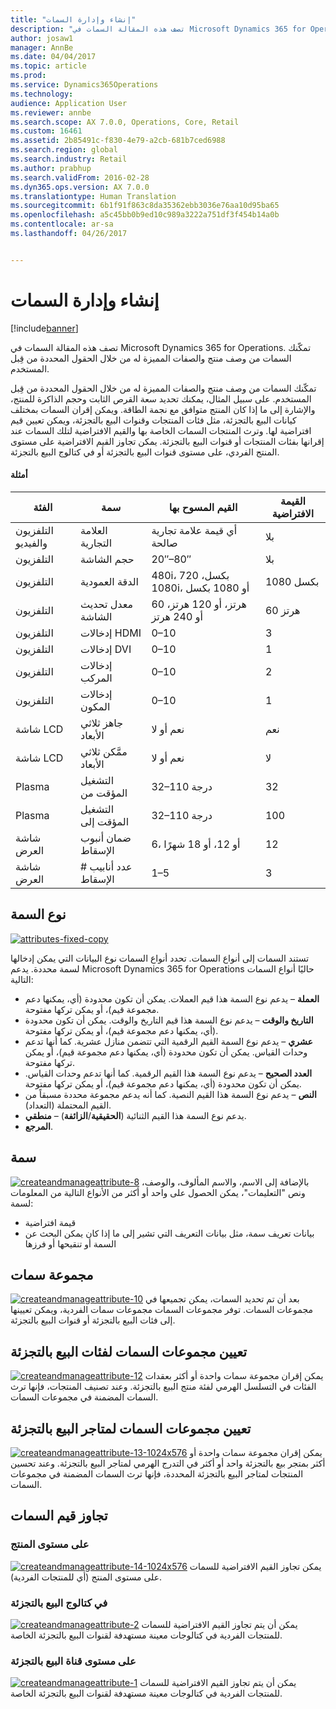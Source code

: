 ```yaml
---
title: "إنشاء وإدارة السمات"
description: "تصف هذه المقالة السمات في Microsoft Dynamics 365 for Operations. تمكّنك السمات من وصف منتج والصفات المميزة له من خلال الحقول المحددة من قِبل المستخدم."
author: josaw1
manager: AnnBe
ms.date: 04/04/2017
ms.topic: article
ms.prod: 
ms.service: Dynamics365Operations
ms.technology: 
audience: Application User
ms.reviewer: annbe
ms.search.scope: AX 7.0.0, Operations, Core, Retail
ms.custom: 16461
ms.assetid: 2b85491c-f830-4e79-a2cb-681b7ced6988
ms.search.region: global
ms.search.industry: Retail
ms.author: prabhup
ms.search.validFrom: 2016-02-28
ms.dyn365.ops.version: AX 7.0.0
ms.translationtype: Human Translation
ms.sourcegitcommit: 6b1f91f863c8da35362ebb3036e76aa10d95ba65
ms.openlocfilehash: a5c45bb0b9ed10c989a3222a751df3f454b14a0b
ms.contentlocale: ar-sa
ms.lasthandoff: 04/26/2017


---
```


# <a name="create-and-manage-attributes"></a>إنشاء وإدارة السمات

[!include[banner](includes/banner.md)]


تصف هذه المقالة السمات في Microsoft Dynamics 365 for Operations. تمكّنك السمات من وصف منتج والصفات المميزة له من خلال الحقول المحددة من قِبل المستخدم.

تمكّنك السمات من وصف منتج والصفات المميزة له من خلال الحقول المحددة من قِبل المستخدم. على سبيل المثال، يمكنك تحديد سعة القرص الثابت وحجم الذاكرة للمنتج، والإشارة إلى ما إذا كان المنتج متوافق مع نجمة الطاقة. ويمكن إقران السمات بمختلف كيانات البيع بالتجزئة، مثل فئات المنتجات وقنوات البيع بالتجزئة، ويمكن تعيين قيم افتراضية لها. وترث المنتجات السمات الخاصة بها والقيم الافتراضية لتلك السمات عند إقرانها بفئات المنتجات أو قنوات البيع بالتجزئة. يمكن تجاوز القيم الافتراضية على مستوى المنتج الفردي، على مستوى قنوات البيع بالتجزئة أو في كتالوج البيع بالتجزئة.

#### <a name="examples"></a>أمثلة

| ‏‏الفئة   | سمة                | القيم المسوح بها          | القيمة الافتراضية |
|------------|--------------------------|-----------------------------|---------------|
| التلفزيون والفيديو | العلامة التجارية                    | أي قيمة علامة تجارية صالحة       | بلا          |
| التلفزيون         | حجم الشاشة              | 20″–80″                     | بلا          |
| التلفزيون         | الدقة العمودية      | 480i، 720 بكسل، 1080i، أو 1080 بكسل | 1080 بكسل         |
| التلفزيون         | معدل تحديث الشاشة      | 60 هرتز، أو 120 هرتز، أو 240 هرتز       | 60 هرتز          |
| التلفزيون         | إدخالات HDMI              | 0–10                        | 3             |
| التلفزيون         | إدخالات DVI               | 0–10                        | 1             |
| التلفزيون         | إدخالات المركب         | 0–10                        | 2             |
| التلفزيون         | إدخالات المكون         | 0–10                        | 1             |
| شاشة LCD        | جاهز ثلاثي الأبعاد                 | نعم أو لا                   | نعم           |
| شاشة LCD        | ممَّكن ثلاثي الأبعاد               | نعم أو لا                   | لا            |
| Plasma     | التشغيل المؤقت من      | 32–110 درجة              | 32            |
| Plasma     | التشغيل المؤقت إلى        | 32–110 درجة              | 100           |
| شاشة العرض | ضمان أنبوب الإسقاط | 6، أو 12، أو 18 شهرًا         | 12            |
| شاشة العرض | #  ‏‫عدد أنابيب الإسقاط‬    | 1–5                         | 3             |


## <a name="attribute-type"></a>نوع السمة
  [![attributes-fixed-copy](./media/attributes-fixed-copy.png)](./media/attributes-fixed-copy.png) 
  
تستند السمات إلى أنواع السمات. تحدد أنواع السمات نوع البيانات التي يمكن إدخالها لسمة محددة. يدعم Microsoft Dynamics 365 for Operations حاليًا أنواع السمات التالية:

-   **العملة** – يدعم نوع السمة هذا قيم العملات. يمكن أن تكون محدودة (أي، يمكنها دعم مجموعة قيم)، أو يمكن تركها مفتوحة.
-   **التاريخ والوقت** – يدعم نوع السمة هذا قيم التاريخ والوقت. يمكن أن تكون محدودة (أي، يمكنها دعم مجموعة قيم)، أو يمكن تركها مفتوحة.
-   **عشري** – يدعم نوع السمة القيم الرقمية التي تتضمن منازل عشرية. كما أنها تدعم وحدات القياس. يمكن أن تكون محدودة (أي، يمكنها دعم مجموعة قيم)، أو يمكن تركها مفتوحة.
-   **العدد الصحيح** – يدعم نوع السمة هذا القيم الرقمية. كما أنها تدعم وحدات القياس. يمكن أن تكون محدودة (أي، يمكنها دعم مجموعة قيم)، أو يمكن تركها مفتوحة.
-   **النص** – يدعم نوع السمة هذا القيم النصية. كما أنه يدعم مجموعة محددة مسبقاً من القيم المحتملة (التعداد).
-   **منطقي‏‎** – يدعم نوع السمة هذا القيم الثنائية (**الحقيقية**/**الزائفة**).
-   **المرجع**.

## <a name="attribute"></a>سمة
  [![createandmanageattribute-8](./media/createandmanageattribute-8.png)](./media/createandmanageattribute-8.png) بالإضافة إلى الاسم، والاسم المألوف، والوصف، ونص "التعليمات"، يمكن الحصول على واحد أو أكثر من الأنواع التالية من المعلومات لسمة:

-   قيمة افتراضية
-   بيانات تعريف سمة، مثل بيانات التعريف التي تشير إلى ما إذا كان يمكن البحث عن السمة أو تنقيحها أو فرزها

## <a name="attribute-group"></a>مجموعة سمات
  [![createandmanageattribute-10](./media/createandmanageattribute-10.png)](./media/createandmanageattribute-10.png) بعد أن تم تحديد السمات، يمكن تجميعها في مجموعات السمات. توفر مجموعات السمات مجموعات سمات الفردية، ويمكن تعيينها إلى فئات البيع بالتجزئة أو قنوات البيع بالتجزئة.

## <a name="assigning-attribute-groups-to-retail-categories"></a>تعيين مجموعات السمات لفئات البيع بالتجزئة
  [![createandmanageattribute-12](./media/createandmanageattribute-12.png)](./media/createandmanageattribute-12.png) يمكن إقران مجموعة سمات واحدة أو أكثر بعقدات الفئات في التسلسل الهرمي لفئة منتج البيع بالتجزئة. وعند تصنيف المنتجات، فإنها ترث السمات المضمنة في مجموعات السمات.

## <a name="assigning-attribute-groups-to-retail-stores"></a>تعيين مجموعات السمات لمتاجر البيع بالتجزئة
  [![createandmanageattribute-13-1024x576](./media/createandmanageattribute-13-1024x576.png)](./media/createandmanageattribute-13-1024x576.png) يمكن إقران مجموعة سمات واحدة أو أكثر بمتجر بيع بالتجزئة واحد أو أكثر في التدرج الهرمي لمتاجر البيع بالتجزئة. وعند تحسين المنتجات لمتاجر البيع بالتجزئة المحددة، فإنها ترث السمات المضمنة في مجموعات السمات.

## <a name="overriding-attribute-values"></a>تجاوز قيم السمات
### <a name="at-the-product-level"></a>على مستوى المنتج

  [![createandmanageattribute-14-1024x576](./media/createandmanageattribute-14-1024x576.png)](./media/createandmanageattribute-14-1024x576.png) يمكن تجاوز القيم الافتراضية للسمات على مستوى المنتج (أي للمنتجات الفردية).

### <a name="in-a-retail-catalog"></a>في كتالوج البيع بالتجزئة

  [![createandmanageattribute-2](./media/createandmanageattribute-2.png)](./media/createandmanageattribute-2.png) يمكن أن يتم تجاوز القيم الافتراضية للسمات للمنتجات الفردية في كتالوجات معينة مستهدفة لقنوات البيع بالتجزئة الخاصة.

### <a name="at-the-retail-channel-level"></a>على مستوى قناة البيع بالتجزئة

  [![createandmanageattribute-1](./media/createandmanageattribute-1.jpg)](./media/createandmanageattribute-1.jpg) يمكن أن يتم تجاوز القيم الافتراضية للسمات للمنتجات الفردية في كتالوجات معينة مستهدفة لقنوات البيع بالتجزئة الخاصة.




